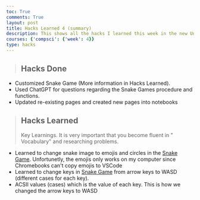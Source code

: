 ```yaml
---
toc: True
comments: True
layout: post
title: Hacks Learned 4 (summary)
description: This shows all the hacks I learned this week in the new Unit!
courses: {'compsci': {'week': 4}}
type: hacks
---
```

> ## Hacks Done
- Customized Snake Game (More information in Hacks Learned).
- Used ChatGPT for questions regarding the Snake Games procedure and functions.
- Updated re-existing pages and created new pages into notebooks

> ## Hacks Learned
> Key Learnings.  It is very important that you become fluent in " Vocabulary" and researching problems.

- Learned to change snake image to emojis and circles in the [Snake Game](http://localhost:4200/student//2023/08/31/Snake_Game.html). Unfortunetly, the emojis only works on my computer since Chromebooks can't copy emojis to VSCode
- Learned to change keys in [Snake Game](http://localhost:4200/student//2023/08/31/Snake_Game.html) from arrow keys to WASD (different cases for each key).
- ACSII values (cases) which is the value of each key. This is how we changed the arrow keys to WASD